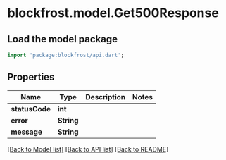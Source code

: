 # blockfrost.model.Get500Response

## Load the model package
```dart
import 'package:blockfrost/api.dart';
```

## Properties
Name | Type | Description | Notes
------------ | ------------- | ------------- | -------------
**statusCode** | **int** |  | 
**error** | **String** |  | 
**message** | **String** |  | 

[[Back to Model list]](../README.md#documentation-for-models) [[Back to API list]](../README.md#documentation-for-api-endpoints) [[Back to README]](../README.md)



